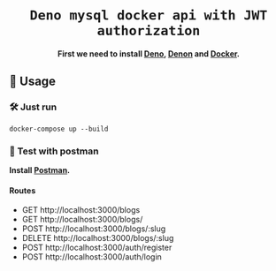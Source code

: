 <div align="center">

  <h1><code>Deno mysql docker api with JWT authorization</code></h1>

  <strong>First we need to install 
  <a href="https://deno.land/">Deno</a>, <a href="https://deno.land/x/denon">Denon</a> and <a href="https://docs.docker.com/docker-for-windows/install/">Docker</a>.</strong>
</div>

## 🚴 Usage

### 🛠️ Just run  

```
docker-compose up --build
```

### 🔬 Test with postman

  <strong>Install
  <a href="https://www.postman.com/downloads/">Postman</a>.</strong>

#### Routes

- GET http://localhost:3000/blogs
- GET http://localhost:3000/blogs/
- POST http://localhost:3000/blogs/:slug
- DELETE http://localhost:3000/blogs/:slug
- POST http://localhost:3000/auth/register
- POST http://localhost:3000/auth/login